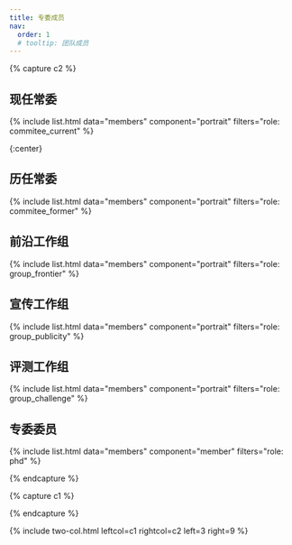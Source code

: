 ```yaml
---
title: 专委成员
nav:
  order: 1
  # tooltip: 团队成员
---
```

{% capture c2 %}

## 现任常委

{%
  include list.html
  data="members"
  component="portrait"
  filters="role: commitee_current"
%}


{:center}
## 历任常委

{%
  include list.html
  data="members"
  component="portrait"
  filters="role: commitee_former"
%}


## 前沿工作组

{%
  include list.html
  data="members"
  component="portrait"
  filters="role: group_frontier"
%}

## 宣传工作组

{%
  include list.html
  data="members"
  component="portrait"
  filters="role: group_publicity"
%}

## 评测工作组

{%
  include list.html
  data="members"
  component="portrait"
  filters="role: group_challenge"
%}

## 专委委员

{%
  include list.html
  data="members"
  component="member"
  filters="role: phd"
%}

{% endcapture %}

{% capture c1 %}

{% endcapture %}

{% include two-col.html leftcol=c1 rightcol=c2 left=3 right=9 %}